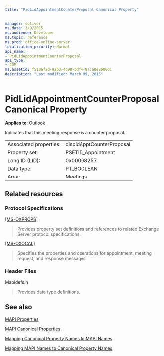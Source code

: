 ```yaml
---
title: "PidLidAppointmentCounterProposal Canonical Property"
 
 
manager: soliver
ms.date: 3/9/2015
ms.audience: Developer
ms.topic: reference
ms.prod: office-online-server
localization_priority: Normal
api_name:
- PidLidAppointmentCounterProposal
api_type:
- COM
ms.assetid: f510af2d-92b3-4c98-bdf4-8aca8e8b80d1
description: "Last modified: March 09, 2015"
---
```


# PidLidAppointmentCounterProposal Canonical Property

  
  
**Applies to**: Outlook 
  
Indicates that this meeting response is a counter proposal.
  
|||
|:-----|:-----|
|Associated properties:  <br/> |dispidApptCounterProposal  <br/> |
|Property set:  <br/> |PSETID_Appointment  <br/> |
|Long ID (LID):  <br/> |0x00008257  <br/> |
|Data type:  <br/> |PT_BOOLEAN  <br/> |
|Area:  <br/> |Meetings  <br/> |
   
## Related resources

### Protocol Specifications

[[MS-OXPROPS]](http://msdn.microsoft.com/library/f6ab1613-aefe-447d-a49c-18217230b148%28Office.15%29.aspx)
  
> Provides property set definitions and references to related Exchange Server protocol specifications.
    
[[MS-OXOCAL]](http://msdn.microsoft.com/library/09861fde-c8e4-4028-9346-e7c214cfdba1%28Office.15%29.aspx)
  
> Specifies the properties and operations for appointment, meeting request, and response messages.
    
### Header Files

Mapidefs.h
  
> Provides data type definitions.
    
## See also



[MAPI Properties](mapi-properties.md)
  
[MAPI Canonical Properties](mapi-canonical-properties.md)
  
[Mapping Canonical Property Names to MAPI Names](mapping-canonical-property-names-to-mapi-names.md)
  
[Mapping MAPI Names to Canonical Property Names](mapping-mapi-names-to-canonical-property-names.md)


